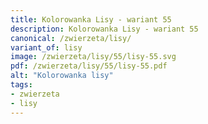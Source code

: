 ```yaml
---
title: Kolorowanka Lisy - wariant 55
description: Kolorowanka Lisy - wariant 55
canonical: /zwierzeta/lisy/
variant_of: lisy
image: /zwierzeta/lisy/55/lisy-55.svg
pdf: /zwierzeta/lisy/55/lisy-55.pdf
alt: "Kolorowanka lisy"
tags:
- zwierzeta
- lisy
---
```

